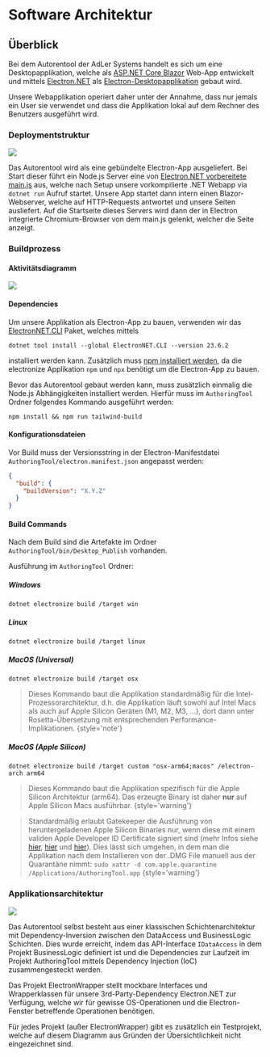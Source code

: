 # Software Architektur

## Überblick

Bei dem Autorentool der AdLer Systems handelt es sich um eine Desktopapplikation, welche als 
[ASP.NET Core Blazor](https://learn.microsoft.com/en-us/aspnet/core/blazor/?view=aspnetcore-8.0) Web-App
entwickelt und mittels [Electron.NET](https://github.com/ElectronNET/Electron.NET) als 
[Electron-Desktopapplikation](https://www.electronjs.org/) gebaut wird.

Unsere Webapplikation operiert daher unter der Annahme, dass nur jemals ein User sie verwendet und dass die Applikation
lokal auf dem Rechner des Benutzers ausgeführt wird.

### Deploymentstruktur
![](image-AuthoringTool-Electron-Applikationsstruktur.png)

Das Autorentool wird als eine gebündelte Electron-App ausgeliefert. Bei Start dieser führt ein Node.js Server eine 
von [Electron.NET vorbereitete main.js](https://github.com/ElectronNET/Electron.NET/blob/main/src/ElectronNET.Host/main.js)
aus, welche nach Setup unsere vorkompilierte .NET Webapp via `dotnet run` Aufruf startet. Unsere App startet dann intern
einen Blazor-Webserver, welche auf HTTP-Requests antwortet und unsere Seiten ausliefert. Auf die Startseite dieses
Servers wird dann der in Electron integrierte Chromium-Browser von dem main.js gelenkt, welcher die Seite anzeigt.

### Buildprozess

#### Aktivitätsdiagramm
![](image-AuthoringTool-Buildprozess.png)

#### Dependencies
Um unsere Applikation als Electron-App zu bauen, verwenden wir das [ElectronNET.CLI](https://www.nuget.org/packages/ElectronNET.CLI/)
Paket, welches mittels 
```Shell
dotnet tool install --global ElectronNET.CLI --version 23.6.2
```
installiert werden kann. Zusätzlich muss [npm installiert werden](https://docs.npmjs.com/downloading-and-installing-node-js-and-npm),
da die electronize Applikation `npm` und `npx` benötigt um die Electron-App zu bauen.

Bevor das Autorentool gebaut werden kann, muss zusätzlich einmalig die Node.js Abhängigkeiten installiert werden. 
Hierfür muss im `AuthoringTool` Ordner folgendes Kommando ausgeführt werden:
```Shell
npm install && npm run tailwind-build
```

#### Konfigurationsdateien
Vor Build muss der Versionsstring in der Electron-Manifestdatei `AuthoringTool/electron.manifest.json` angepasst werden:
```json
{
  "build": {
    "buildVersion": "X.Y.Z"
  }
}
```


#### Build Commands
Nach dem Build sind die Artefakte im Ordner `AuthoringTool/bin/Desktop_Publish` vorhanden.

Ausführung im `AuthoringTool` Ordner:
##### Windows
```Shell
dotnet electronize build /target win
```
##### Linux
```Shell
dotnet electronize build /target linux
```
##### MacOS (Universal)
```Shell
dotnet electronize build /target osx
```
> Dieses Kommando baut die Applikation standardmäßig für die Intel-Prozessorarchitektur, d.h. die Applikation läuft 
> sowohl auf Intel Macs als auch auf Apple Silicon Geräten (M1, M2, M3, ...),
> dort dann unter Rosetta-Übersetzung mit entsprechenden Performance-Implikationen.
{style='note'}
##### MacOS (Apple Silicon)
```Shell
dotnet electronize build /target custom "osx-arm64;macos" /electron-arch arm64
```
> Dieses Kommando baut die Applikation spezifisch für die Apple Silicon Architektur (arm64). Das erzeugte Binary ist daher
> **nur** auf Apple Silicon Macs ausführbar.
{style='warning'}

> Standardmäßig erlaubt Gatekeeper die Ausführung von heruntergeladenen Apple Silicon Binaries nur, wenn diese mit einem
> validen Apple Developer ID Certificate signiert sind 
> (mehr Infos siehe [hier](https://www.electronjs.org/docs/latest/tutorial/code-signing), 
> [hier](https://www.electron.build/code-signing.html#how-to-export-certificate-on-macos) und
> [hier](https://discussions.apple.com/thread/253714860?sortBy=best)).
> Dies lässt sich umgehen, in dem man die Applikation nach dem Installieren von der .DMG File manuell aus der Quarantäne nimmt: 
> `sudo xattr -d com.apple.quarantine /Applications/AuthoringTool.app`
{style='warning'}

### Applikationsarchitektur
![](image-AuthoringTool_architecture.png)

Das Autorentool selbst besteht aus einer klassischen Schichtenarchitektur mit Dependency-Inversion zwischen den DataAccess
und BusinessLogic Schichten. Dies wurde erreicht, indem das API-Interface `IDataAccess` in dem Projekt BusinessLogic 
definiert ist und die Dependencies zur Laufzeit im Projekt AuthoringTool mittels Dependency Injection (IoC) zusammengesteckt
werden. 

Das Projekt ElectronWrapper stellt mockbare Interfaces und Wrapperklassen für unsere 3rd-Party-Dependency 
Electron.NET zur Verfügung, welche wir für gewisse OS-Operationen und die Electron-Fenster betreffende Operationen 
benötigen.

Für jedes Projekt (außer ElectronWrapper) gibt es zusätzlich ein Testprojekt, welche auf diesem Diagramm aus Gründen
der Übersichtlichkeit nicht eingezeichnet sind.